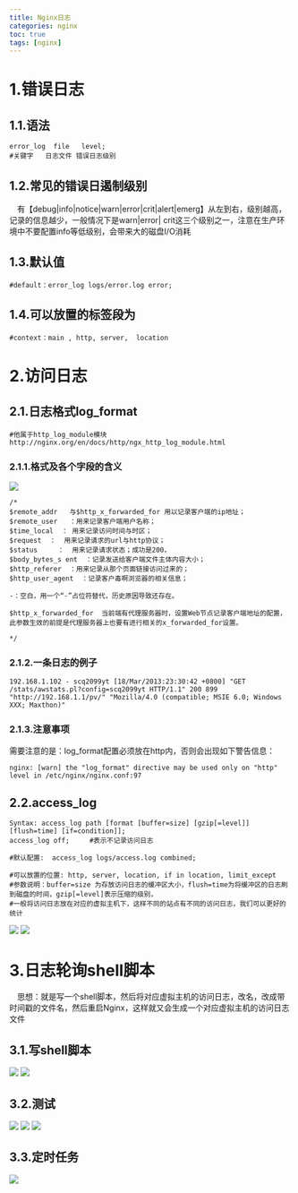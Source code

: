 ```yaml
---
title: Nginx日志
categories: nginx   
toc: true  
tags: [nginx]
---
```





# 1.错误日志

## 1.1.语法
```
error_log  file   level;
#关键字   日志文件 错误日志级别

```

## 1.2.常见的错误日遏制级别

&emsp;有【debug|info|notice|warn|error|crit|alert|emerg】从左到右，级别越高，记录的信息越少，一般情况下是warn|error| crit这三个级别之一，注意在生产环境中不要配置info等低级别，会带来大的磁盘I/O消耗

## 1.3.默认值
```
#default：error_log logs/error.log error;
```

## 1.4.可以放置的标签段为
```
#context：main , http, server,  location
```

# 2.访问日志

## 2.1.日志格式log_format
```
#他属于http_log_module模块
http://nginx.org/en/docs/http/ngx_http_log_module.html
```

### 2.1.1.格式及各个字段的含义

![](http://ols7leonh.bkt.clouddn.com//assert/img/linux/nginx/log/1.png)
 
```
/*
$remote_addr   与$http_x_forwarded_for 用以记录客户端的ip地址；
$remote_user   ：用来记录客户端用户名称；
$time_local  ： 用来记录访问时间与时区； 
$request  ：  用来记录请求的url与http协议；
$status     ：  用来记录请求状态；成功是200，
$body_bytes_s ent  ：记录发送给客户端文件主体内容大小；
$http_referer  ：用来记录从那个页面链接访问过来的；
$http_user_agent  ：记录客户毒啊浏览器的相关信息；
 
-：空白，用一个“-”占位符替代，历史原因导致还存在。
 
$http_x_forwarded_for  当前端有代理服务器时，设置Web节点记录客户端地址的配置，此参数生效的前提是代理服务器上也要有进行相关的x_forwarded_for设置。

*/

```


### 2.1.2.一条日志的例子
```
192.168.1.102 - scq2099yt [18/Mar/2013:23:30:42 +0800] "GET /stats/awstats.pl?config=scq2099yt HTTP/1.1" 200 899 "http://192.168.1.1/pv/" "Mozilla/4.0 (compatible; MSIE 6.0; Windows XXX; Maxthon)"
```



### 2.1.3.注意事项

需要注意的是：log_format配置必须放在http内，否则会出现如下警告信息：
```
nginx: [warn] the "log_format" directive may be used only on "http" level in /etc/nginx/nginx.conf:97

```

## 2.2.access_log
```
Syntax: access_log path [format [buffer=size] [gzip[=level]] [flush=time] [if=condition]];
access_log off;     #表示不记录访问日志

#默认配置:  access_log logs/access.log combined;

#可以放置的位置: http, server, location, if in location, limit_except
#参数说明：buffer=size 为存放访问日志的缓冲区大小，flush=time为将缓冲区的日志刷到磁盘的时间，gzip[=level]表示压缩的级别，
#一般将访问日志放在对应的虚拟主机下，这样不同的站点有不同的访问日志，我们可以更好的统计

```

![](http://ols7leonh.bkt.clouddn.com//assert/img/linux/nginx/log/2.png)
![](http://ols7leonh.bkt.clouddn.com//assert/img/linux/nginx/log/3.png)
 

# 3.日志轮询shell脚本
&emsp;思想：就是写一个shell脚本，然后将对应虚拟主机的访问日志，改名，改成带时间戳的文件名，然后重启Nginx，这样就又会生成一个对应虚拟主机的访问日志文件

## 3.1.写shell脚本
![](http://ols7leonh.bkt.clouddn.com//assert/img/linux/nginx/log/4.png)
![](http://ols7leonh.bkt.clouddn.com//assert/img/linux/nginx/log/5.png)

 
## 3.2.测试


![](http://ols7leonh.bkt.clouddn.com//assert/img/linux/nginx/log/6.png)
![](http://ols7leonh.bkt.clouddn.com//assert/img/linux/nginx/log/7.png)
![](http://ols7leonh.bkt.clouddn.com//assert/img/linux/nginx/log/8.png)
 

## 3.3.定时任务

![](http://ols7leonh.bkt.clouddn.com//assert/img/linux/nginx/log/9.png)

 




